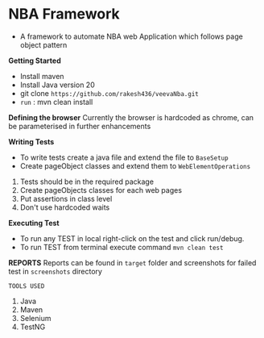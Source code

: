 # NBA Framework
- A framework to automate NBA web Application which follows page object pattern

**Getting Started**
- Install maven
- Install Java version 20
- git clone `https://github.com/rakesh436/veevaNba.git`
- `run` : mvn clean install

**Defining the browser**
Currently the browser is hardcoded as chrome, can be parameterised in further enhancements

**Writing Tests**

- To write tests create a java file and extend the file to `BaseSetup`
- Create pageObject classes and extend them to `WebElementOperations`

1. Tests should be in the required package
2. Create pageObjects classes for each web pages
3. Put assertions in class level
4. Don't use hardcoded waits

**Executing Test**
- To run any TEST in local right-click on the test and click run/debug.
- To run TEST from terminal execute command `mvn clean test`

**REPORTS**
Reports can be found in `target` folder and screenshots for failed test in `screenshots` directory

`TOOLS USED`
1. Java
2. Maven
3. Selenium
4. TestNG